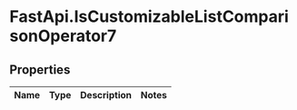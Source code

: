 # FastApi.IsCustomizableListComparisonOperator7

## Properties
Name | Type | Description | Notes
------------ | ------------- | ------------- | -------------
